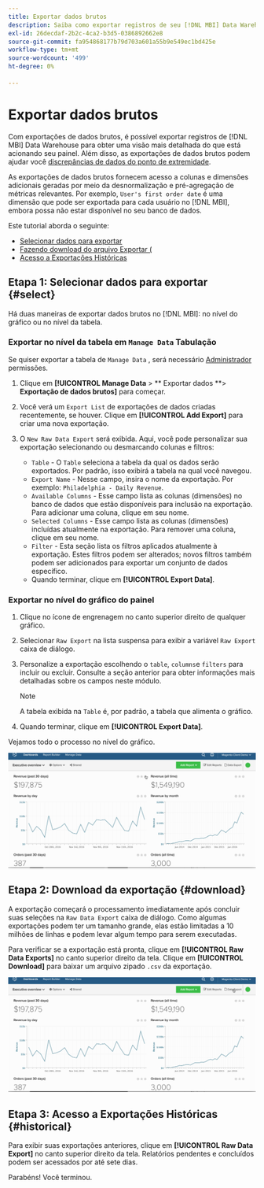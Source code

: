 ```yaml
---
title: Exportar dados brutos
description: Saiba como exportar registros de seu [!DNL MBI] Data Warehouse para obter uma visão mais detalhada do que está acionando seu painel.
exl-id: 26decdaf-2b2c-4ca2-b3d5-0386892662e8
source-git-commit: fa954868177b79d703a601a55b9e549ec1bd425e
workflow-type: tm+mt
source-wordcount: '499'
ht-degree: 0%

---
```


# Exportar dados brutos

Com exportações de dados brutos, é possível exportar registros de [!DNL MBI] Data Warehouse para obter uma visão mais detalhada do que está acionando seu painel. Além disso, as exportações de dados brutos podem ajudar você [discrepâncias de dados do ponto de extremidade](https://experienceleague.adobe.com/docs/commerce-knowledge-base/kb/troubleshooting/miscellaneous/using-data-exports-to-pinpoint-discrepancies.html?lang=en).

As exportações de dados brutos fornecem acesso a colunas e dimensões adicionais geradas por meio da desnormalização e pré-agregação de métricas relevantes. Por exemplo, `User's first order date` é uma dimensão que pode ser exportada para cada usuário no [!DNL MBI], embora possa não estar disponível no seu banco de dados.

Este tutorial aborda o seguinte:

* [Selecionar dados para exportar](#select)
* [Fazendo download do arquivo Exportar (](#download)
* [Acesso a Exportações Históricas](#historical)

## Etapa 1: Selecionar dados para exportar {#select}

Há duas maneiras de exportar dados brutos no [!DNL MBI]: no nível do gráfico ou no nível da tabela.

### Exportar no nível da tabela em `Manage Data` Tabulação

Se quiser exportar a tabela de `Manage Data` , será necessário [Administrador](../administrator/user-management/user-management.md) permissões.

1. Clique em **[!UICONTROL Manage Data** > ** Exportar dados **> **Exportação de dados brutos]** para começar.
1. Você verá um `Export List` de exportações de dados criadas recentemente, se houver. Clique em **[!UICONTROL Add Export]** para criar uma nova exportação.
1. O `New Raw Data Export` será exibida. Aqui, você pode personalizar sua exportação selecionando ou desmarcando colunas e filtros:

   * `Table` - O `Table` seleciona a tabela da qual os dados serão exportados. Por padrão, isso exibirá a tabela na qual você navegou.
   * `Export Name` - Nesse campo, insira o nome da exportação. Por exemplo: `Philadelphia - Daily Revenue`.
   * `Available Columns` - Esse campo lista as colunas (dimensões) no banco de dados que estão disponíveis para inclusão na exportação. Para adicionar uma coluna, clique em seu nome.
   * `Selected Columns` - Esse campo lista as colunas (dimensões) incluídas atualmente na exportação. Para remover uma coluna, clique em seu nome.
   * `Filter` - Esta seção lista os filtros aplicados atualmente à exportação. Estes filtros podem ser alterados; novos filtros também podem ser adicionados para exportar um conjunto de dados específico.
   * Quando terminar, clique em **[!UICONTROL Export Data]**.

### Exportar no nível do gráfico do painel

1. Clique no ícone de engrenagem no canto superior direito de qualquer gráfico.
1. Selecionar `Raw Export` na lista suspensa para exibir a variável `Raw Export` caixa de diálogo.
1. Personalize a exportação escolhendo o `table`, `columns`e `filters` para incluir ou excluir. Consulte a seção anterior para obter informações mais detalhadas sobre os campos neste módulo.
   >[!NOTE]
   >
   >A tabela exibida na `Table` é, por padrão, a tabela que alimenta o gráfico.

1. Quando terminar, clique em **[!UICONTROL Export Data]**.

Vejamos todo o processo no nível do gráfico.

![](../assets/Chart-level_export.gif)

## Etapa 2: Download da exportação {#download}

A exportação começará o processamento imediatamente após concluir suas seleções na `Raw Data Export` caixa de diálogo. Como algumas exportações podem ter um tamanho grande, elas estão limitadas a 10 milhões de linhas e podem levar algum tempo para serem executadas.

Para verificar se a exportação está pronta, clique em **[!UICONTROL Raw Data Exports]** no canto superior direito da tela. Clique em **[!UICONTROL Download]** para baixar um arquivo zipado `.csv` da exportação.

![](../assets/Downloading_export.gif)

## Etapa 3: Acesso a Exportações Históricas {#historical}

Para exibir suas exportações anteriores, clique em **[!UICONTROL Raw Data Export]** no canto superior direito da tela. Relatórios pendentes e concluídos podem ser acessados por até sete dias.

Parabéns! Você terminou.

